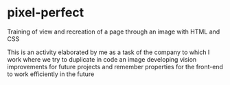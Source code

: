 # pixel-perfect
Training of view and recreation of a page through an image with HTML and CSS

This is an activity elaborated by me as a task of the company to which I work where we try to duplicate in code an image developing vision improvements for future projects and remember properties for the front-end to work efficiently in the future